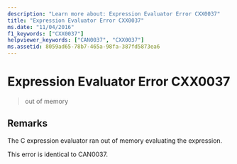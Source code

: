 ```yaml
---
description: "Learn more about: Expression Evaluator Error CXX0037"
title: "Expression Evaluator Error CXX0037"
ms.date: "11/04/2016"
f1_keywords: ["CXX0037"]
helpviewer_keywords: ["CAN0037", "CXX0037"]
ms.assetid: 8059ad65-78b7-465a-98fa-387fd5873ea6
---
```

# Expression Evaluator Error CXX0037

> out of memory

## Remarks

The C expression evaluator ran out of memory evaluating the expression.

This error is identical to CAN0037.
